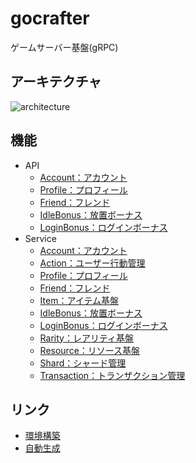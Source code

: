 # gocrafter
ゲームサーバー基盤(gRPC)

## アーキテクチャ
![architecture](https://github.com/game-core/gocrafter/assets/71867595/67847572-8401-403d-a347-8c078d58c2cc)

## 機能
- API
  - [Account：アカウント](https://github.com/game-core/gocrafter/blob/main/docs/md/function/api/account.md)
  - [Profile：プロフィール](https://github.com/game-core/gocrafter/blob/main/docs/md/function/api/profile.md)
  - [Friend：フレンド](https://github.com/game-core/gocrafter/blob/main/docs/md/function/api/friend.md)
  - [IdleBonus：放置ボーナス](https://github.com/game-core/gocrafter/blob/main/docs/md/function/api/idleBonus.md)
  - [LoginBonus：ログインボーナス](https://github.com/game-core/gocrafter/blob/main/docs/md/function/api/loginBonus.md)
- Service
  - [Account：アカウント](https://github.com/game-core/gocrafter/blob/main/docs/md/function/service/account.md)
  - [Action：ユーザー行動管理](https://github.com/game-core/gocrafter/blob/main/docs/md/function/service/action.md)
  - [Profile：プロフィール](https://github.com/game-core/gocrafter/blob/main/docs/md/function/service/profile.md)
  - [Friend：フレンド](https://github.com/game-core/gocrafter/blob/main/docs/md/function/service/friend.md)
  - [Item：アイテム基盤](https://github.com/game-core/gocrafter/blob/main/docs/md/function/service/item.md)
  - [IdleBonus：放置ボーナス](https://github.com/game-core/gocrafter/blob/main/docs/md/function/service/idleBonus.md)
  - [LoginBonus：ログインボーナス](https://github.com/game-core/gocrafter/blob/main/docs/md/function/service/loginBonus.md)
  - [Rarity：レアリティ基盤](https://github.com/game-core/gocrafter/blob/main/docs/md/function/service/rarity.md)
  - [Resource：リソース基盤](https://github.com/game-core/gocrafter/blob/main/docs/md/function/service/resource.md)
  - [Shard：シャード管理](https://github.com/game-core/gocrafter/blob/main/docs/md/function/service/shard.md)
  - [Transaction：トランザクション管理](https://github.com/game-core/gocrafter/blob/main/docs/md/function/service/transaction.md)
## リンク
- [環境構築](./docs/md/environment.md)
- [自動生成](./docs/md/generator.md)
